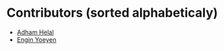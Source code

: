 Contributors (sorted alphabeticaly)
===

* [Adham Helal](https://github.com/ahelal)
* [Engin Yoeyen](https://github.com/enginyoyen)